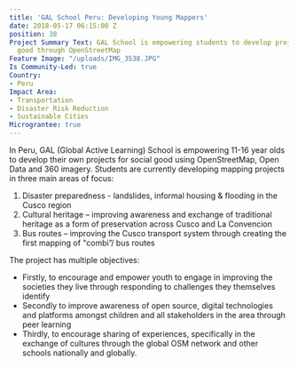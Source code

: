 ```yaml
---
title: 'GAL School Peru: Developing Young Mappers'
date: 2018-05-17 06:15:00 Z
position: 38
Project Summary Text: GAL School is empowering students to develop projects for social
  good through OpenStreetMap
Feature Image: "/uploads/IMG_3538.JPG"
Is Community-Led: true
Country:
- Peru
Impact Area:
- Transportation
- Disaster Risk Reduction
- Sustainable Cities
Micrograntee: true
---
```


In Peru, GAL (Global Active Learning) School is empowering 11-16 year olds to develop their own projects for social good using OpenStreetMap, Open Data and 360 imagery. Students are currently developing mapping projects in three main areas of focus:
1. Disaster preparedness - landslides, informal housing & flooding in the Cusco region
2. Cultural heritage – improving awareness and exchange of traditional heritage as a form of preservation across Cusco and La Convencion 
3. Bus routes – improving the Cusco transport system through creating the first mapping of "combi”/ bus routes

The project has multiple objectives:
* Firstly, to encourage and empower youth to engage in improving the societies they live through responding to challenges they themselves identify
* Secondly to improve awareness of open source, digital technologies and platforms amongst children and all stakeholders in the area through peer learning
* Thirdly, to encourage sharing of experiences, specifically in the exchange of cultures through the global OSM network and other schools nationally and globally. 